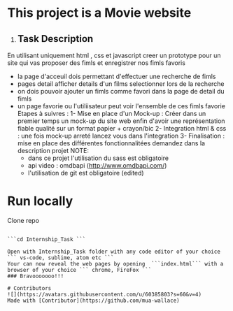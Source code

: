 # This project is a Movie website 
1. ## Task Description

En utilisant uniquement html , css et javascript
 creer un prototype pour un site qui vas proposer des fimls et enregistrer nos fimls favoris
 - la page d'acceuil dois permettant d'effectuer une recherche de fimls
 - pages detail afficher details d'un films selectionner lors de la recherche
 - on dois pouvoir ajouter un fimls comme favori dans la page de detail du fimls
 - un page favorie ou l'utiliisateur peut voir l'ensemble de ces fimls favorie
Etapes à suivres :
1- Mise en place d'un Mock-up : Créer dans un premier temps un mock-up du site web enfin d'avoir une représentation fiable qualité sur un format papier + crayon/bic
2- Integration html & css : une fois mock-up arreté lancez vous dans l'integration
3- Finalisation : mise en place des différentes fonctionnalitées demandez dans la description projet
NOTE:
    - dans ce projet l'utilisation du sass est obligatoire
    - api video : omdbapi (http://www.omdbapi.com/)
    - l'utilisation de git est obligatoire (edited) 


# Run locally
Clone repo

``````

```cd Internship_Task ```

Open with Internship_Task folder with any code editor of your choice 
``` vs-code, sublime, atom etc ```
Your can now reveal the web pages by opening  ```index.html``` with a  browser of your choice ``` chrome, FireFox ```
### Bravooooooo!!!

# Contributors
![](https://avatars.githubusercontent.com/u/60385803?s=60&v=4)   
Made with [Contributor](https://github.com/mua-wallace)
